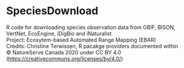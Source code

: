 # SpeciesDownload
R code for downloading species observation data from GBIF, BISON, VertNet, EcoEngine, iDigBio and iNaturalist<br>
Project: Ecosytem-based Automated Range Mapping (EBAR)<br>
Credits: Christine Terwissen, R pacakge providers documented within<br>
© NatureServe Canada 2020 under CC BY 4.0 (https://creativecommons.org/licenses/by/4.0/)
